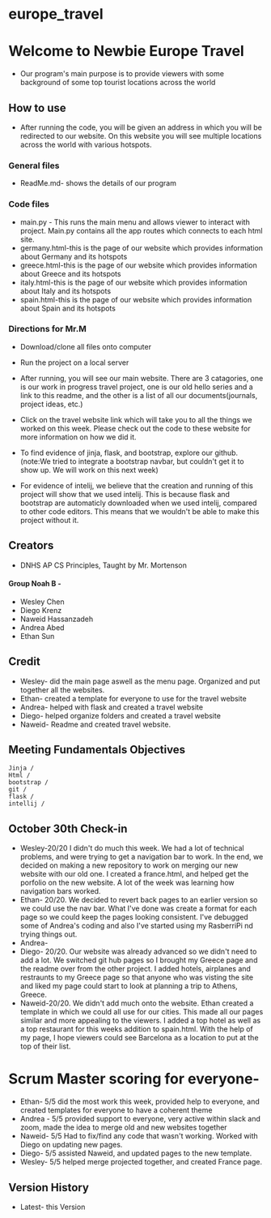 # europe_travel
# Welcome to Newbie Europe Travel

* Our program's main purpose is to provide viewers with some background of some top tourist locations across the world

## How to use

* After running the code, you will be given an address in which you will be redirected to our website. On this website you will see multiple locations across the world with various hotspots.

### General files

* ReadMe.md- shows the details of our program

### Code files

* main.py - This runs the main menu and allows viewer to interact with project. Main.py contains all the app routes which connects to each html site.
* germany.html-this is the page of our website which provides information about Germany and its hotspots
* greece.html-this is the page of our website which provides information about Greece and its hotspots
* italy.html-this is the page of our website which provides information about Italy and its hotspots
* spain.html-this is the page of our website which provides information about Spain and its hotspots


### Directions for Mr.M
* Download/clone all files onto computer

* Run the project on a local server

* After running, you will see our main website. There are 3 catagories, one is our work in progress travel project, one is our old hello series and a link to this readme, and the other is a list of all our documents(journals, project ideas, etc.)

* Click on the travel website link which will take you to all the things we worked on this week. Please check out the code to these website for more information on how we did it.

* To find evidence of jinja, flask, and bootstrap, explore our github. (note:We tried to integrate a bootstrap navbar, but couldn't get it to show up. We will work on this next week)

* For evidence of intelij, we believe that the creation and running of this project will show that we used intelij. This is because flask and bootstrap are automaticly downloaded when we used intelij, compared to other code editors. This means that we wouldn't be able to make this project without it.
## Creators
* DNHS AP CS Principles, Taught by Mr. Mortenson

#### Group Noah B -

* Wesley Chen
* Diego Krenz
* Naweid Hassanzadeh
* Andrea Abed
* Ethan Sun
## Credit
* Wesley- did the main page aswell as the menu page. Organized and put together all the websites.
* Ethan- created a template for everyone to use for the travel website
* Andrea- helped with flask and created a travel website
* Diego- helped organize folders and created a travel website
* Naweid- Readme and created travel website.
## Meeting Fundamentals Objectives
```
Jinja /
Html /
bootstrap /
git /
flask /
intellij /
```
## October 30th Check-in
* Wesley-20/20 I didn't do much this week. We had a lot of technical problems, and were trying to get a navigation bar to work. In the end, we decided on making a new repository to work on merging our new website with our old one. I created a france.html, and helped get the porfolio on the new website. A lot of the week was learning how navigation bars worked.
* Ethan- 20/20. We decided to revert back pages to an earlier version so we could use the nav bar. What I've done was create a format for each page so we could keep the pages looking consistent. I've debugged some of Andrea's coding and also I've started using my RasberriPi nd trying things out.
* Andrea-
* Diego- 20/20. Our website was already advanced so we didn't need to add a lot.  We switched git hub pages so I brought my Greece page and the readme over from the other project.  I added hotels, airplanes and restraunts to my Greece page so that anyone who was visting the site and liked my page could start to look at planning a trip to Athens, Greece.
* Naweid-20/20. We didn't add much onto the website. Ethan created a template in which we could all use for our cities. This made all our pages similar and more appealing to the viewers. I added a top hotel as well as a top restaurant for this weeks addition to spain.html. With the help of my page, I hope viewers could see Barcelona as a location to put at the top of their list. 
# Scrum Master scoring for everyone- 
* Ethan- 5/5 did the most work this week, provided help to everyone, and created templates for everyone to have a coherent theme
* Andrea - 5/5 provided support to everyone, very active within slack and zoom, made the idea to merge old and new websites together
* Naweid- 5/5 Had to fix/find any code that wasn't working. Worked with Diego on updating new pages.
* Diego- 5/5 assisted Naweid, and updated pages to the new template.
* Wesley- 5/5 helped merge projected together, and created France page. 
## Version History
* Latest- this Version
